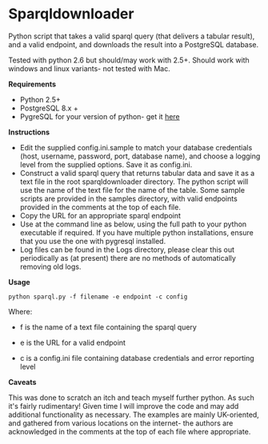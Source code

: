 # Sparqldownloader

Python script that takes a valid sparql query (that delivers a tabular result), and a valid endpoint, and downloads the result into a PostgreSQL database.

Tested with python 2.6 but should/may work with 2.5+. Should work with windows and linux variants- not tested with Mac.

**Requirements**

  - Python 2.5+
  - PostgreSQL 8.x +
  - PygreSQL for your version of python- get it [here](http://http://www.pygresql.org/)
  
 **Instructions**

  - Edit the supplied config.ini.sample to match your database credentials (host, username, password, port, database name), and choose a logging level from the supplied options.  Save it as config.ini.
  - Construct a valid sparql query that returns tabular data and save it as a text file in the root sparqldownloader directory. The python script will use the name of the text file for the name of the table. Some sample scripts are provided in the samples directory, with valid endpoints provided in the comments at the top of each file.
  - Copy the URL for an appropriate sparql endpoint
  - Use at the command line as below, using the full path to your python executable if required. If you have multiple python installations, ensure that you use the one with pygresql installed.
  - Log files can be found in the Logs directory, please clear this out periodically as (at present) there are no methods of automatically removing old logs.

**Usage**

    python sparql.py -f filename -e endpoint -c config

Where:

  - f is the name of a text file containing the sparql query

  - e is the URL for a valid endpoint

  - c is a config.ini file containing database credentials and error reporting level

  **Caveats**

  This was done to scratch an itch and teach myself further python. As such it's fairly rudimentary! Given time I will improve the code and may add additional functionality as necessary. The examples are mainly UK-oriented, and gathered from various locations on the internet- the authors are acknowledged in the comments at the top of each file where appropriate.
  


  